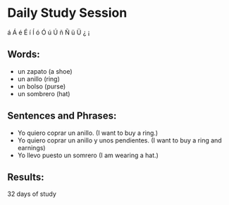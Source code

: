 # Daily Study Session 

á  Á é  É  í  Í   ó   Ó   ú  Ú  ñ  Ñ ü  Ü ¿ ¡  

## Words:
*  un zapato (a shoe)
*  un anillo (ring)
*  un bolso (purse)
*  un sombrero (hat)


## Sentences and Phrases:
*  Yo quiero coprar un anillo. (I want to buy a ring.)
*  Yo quiero coprar un anillo y unos pendientes. (I want to buy a ring and earnings)
*  Yo llevo puesto un somrero (I am wearing a hat.)



## Results:
32 days of study 
